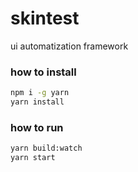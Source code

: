 # skintest
ui automatization framework

### how to install

```bash
npm i -g yarn
yarn install
```

### how to run

```bash
yarn build:watch
yarn start
```